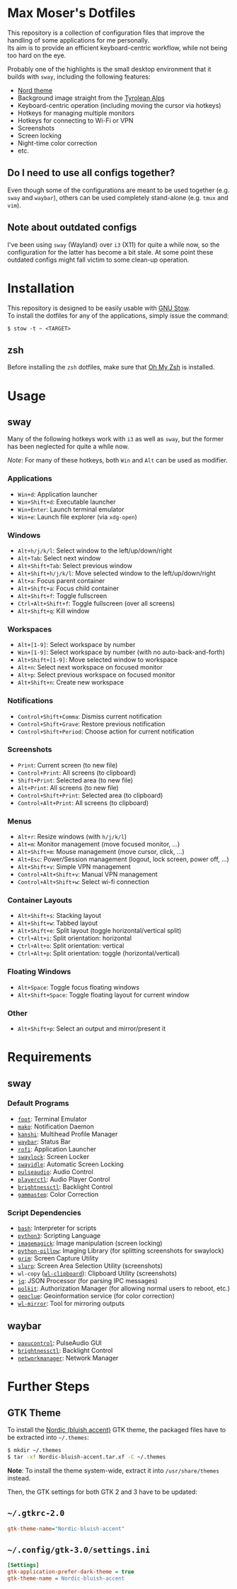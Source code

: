 # Max Moser's Dotfiles

This repository is a collection of configuration files that improve the handling of some applications for me personally.  
Its aim is to provide an efficient keyboard-centric workflow, while not being too hard on the eye.


Probably one of the highlights is the small desktop environment that it builds with `sway`, including the following features:

* [Nord theme](https://www.nordtheme.com/)
* Background image straight from the [Tyrolean Alps](https://www.alpbachtal.at/en)
* Keyboard-centric operation (including moving the cursor via hotkeys)
* Hotkeys for managing multiple monitors
* Hotkeys for connecting to Wi-Fi or VPN
* Screenshots
* Screen locking
* Night-time color correction
* etc.


## Do I need to use all configs together?

Even though some of the configurations are meant to be used together (e.g. `sway` and `waybar`), others can be used completely stand-alone (e.g. `tmux` and `vim`).


## Note about outdated configs

I've been using `sway` (Wayland) over `i3` (X11) for quite a while now, so the configuration for the latter has become a bit stale.
At some point these outdated configs might fall victim to some clean-up operation.



# Installation

This repository is designed to be easily usable with [GNU Stow](https://www.gnu.org/software/stow/).  
To install the dotfiles for any of the applications, simply issue the command:

`$ stow -t ~ <TARGET>`


## zsh

Before installing the `zsh` dotfiles, make sure that [Oh My Zsh](https://github.com/ohmyzsh/ohmyzsh) is installed.



# Usage


## sway

Many of the following hotkeys work with `i3` as well as `sway`, but the former has been
neglected for quite a while now.

*Note*: For many of these hotkeys, both `Win` and `Alt` can be used as modifier.

### Applications

* `Win+d`: Application launcher
* `Win+Shift+d`: Executable launcher
* `Win+Enter`: Launch terminal emulator
* `Win+e`: Launch file explorer (via `xdg-open`)

### Windows

* `Alt+h/j/k/l`: Select window to the left/up/down/right
* `Alt+Tab`: Select next window
* `Alt+Shift+Tab`: Select previous window
* `Alt+Shift+h/j/k/l`: Move selected window to the left/up/down/right
* `Alt+a`: Focus parent container
* `Alt+Shift+a`: Focus child container
* `Alt+Shift+f`: Toggle fullscreen
* `Ctrl+Alt+Shift+f`: Toggle fullscreen (over all screens)
* `Alt+Shift+q`: Kill window

### Workspaces

* `Alt+[1-9]`: Select workspace by number
* `Win+[1-9]`: Select workspace by number (with no auto-back-and-forth)
* `Alt+Shift+[1-9]`: Move selected window to workspace
* `Alt+n`: Select next workspace on focused monitor
* `Alt+p`: Select previous workspace on focused monitor
* `Alt+Shift+n`: Create new workspace

### Notifications

* `Control+Shift+Comma`: Dismiss current notification
* `Control+Shift+Grave`: Restore previous notification
* `Control+Shift+Period`: Choose action for current notification

### Screenshots

* `Print`: Current screen (to new file)
* `Control+Print`: All screens (to clipboard)
* `Shift+Print`: Selected area (to new file)
* `Alt+Print`: All screens (to new file)
* `Control+Shift+Print`: Selected area (to clipboard)
* `Control+Alt+Print`: All screens (to clipboard)

### Menus

* `Alt+r`: Resize windows (with `h/j/k/l`)
* `Alt+m`: Monitor management (move focused monitor, ...)
* `Alt+Shift+m`: Mouse management (move cursor, click, ...)
* `Alt+Esc`: Power/Session management (logout, lock screen, power off, ...)
* `Alt+Shift+v`: Simple VPN management
* `Control+Alt+Shift+v`: Manual VPN management
* `Control+Alt+Shift+w`: Select wi-fi connection

### Container Layouts

* `Alt+Shift+s`: Stacking layout
* `Alt+Shift+w`: Tabbed layout
* `Alt+Shift+e`: Split layout (toggle horizontal/vertical split)
* `Ctrl+Alt+i`: Split orientation: horizontal
* `Ctrl+Alt+o`: Split orientation: vertical
* `Ctrl+Alt+p`: Split orientation: toggle (horizontal/vertical)

### Floating Windows

* `Alt+Space`: Toggle focus floating windows
* `Alt+Shift+Space`: Toggle floating layout for current window


### Other

* `Alt+Shift+p`: Select an output and mirror/present it


# Requirements

## sway

### Default Programs

* [`foot`](https://codeberg.org/dnkl/foot): Terminal Emulator
* [`mako`](https://wayland.emersion.fr/mako/): Notification Daemon
* [`kanshi`](https://github.com/emersion/kanshi): Multihead Profile Manager
* [`waybar`](https://github.com/Alexays/Waybar/): Status Bar
* [`rofi`](https://github.com/davatorium/rofi): Application Launcher
* [`swaylock`](https://github.com/swaywm/swaylock): Screen Locker
* [`swayidle`](https://github.com/swaywm/swayidle): Automatic Screen Locking
* [`pulseaudio`](https://www.x.org/wiki/): Audio Control
* [`playerctl`](https://github.com/acrisci/playerctl): Audio Player Control
* [`brightnessctl`](https://github.com/Hummer12007/brightnessctl): Backlight Control
* [`gammastep`](https://gitlab.com/chinstrap/gammastep): Color Correction

### Script Dependencies

* [`bash`](https://www.gnu.org/software/bash/): Interpreter for scripts
* [`python3`](https://www.python.org/): Scripting Language
* [`imagemagick`](https://imagemagick.org/index.php): Image manipulation (screen locking)
* [`python-pillow`](https://pillow.readthedocs.io/en/stable/): Imaging Library (for splitting screenshots for swaylock)
* [`grim`](https://github.com/emersion/grim): Screen Capture Utility
* [`slurp`](https://github.com/emersion/slurp): Screen Area Selection Utility (screenshots)
* `wl-copy` ([`wl-clipboard`](https://github.com/bugaevc/wl-clipboard)): Clipboard Utility (screenshots)
* [`jq`](https://stedolan.github.io/jq/): JSON Processor (for parsing IPC messages)
* [`polkit`](https://www.freedesktop.org/wiki/Software/polkit/): Authorization Manager (for allowing normal users to reboot, etc.)
* [`geoclue`](https://www.freedesktop.org/wiki/Software/GeoClue/): Geoinformation service (for color correction)
* [`wl-mirror`](https://github.com/Ferdi265/wl-mirror): Tool for mirroring outputs


## waybar

* [`pavucontrol`](https://freedesktop.org/software/pulseaudio/pavucontrol/): PulseAudio GUI
* [`brightnessctl`](https://github.com/Hummer12007/brightnessctl): Backlight Control
* [`networkmanager`](https://wiki.gnome.org/Projects/NetworkManager): Network Manager



# Further Steps


## GTK Theme

To install the [Nordic (bluish accent)](https://github.com/EliverLara/Nordic) GTK theme, the packaged files have to be extracted into `~/.themes`:

```bash
$ mkdir ~/.themes
$ tar -xf Nordic-bluish-accent.tar.xf -C ~/.themes
```

**Note**: To install the theme system-wide, extract it into `/usr/share/themes` instead.


Then, the GTK settings for both GTK 2 and 3 have to be updated:

`~/.gtkrc-2.0`
---
```ini
gtk-theme-name="Nordic-bluish-accent"
```

`~/.config/gtk-3.0/settings.ini`
---
```ini
[Settings]
gtk-application-prefer-dark-theme = true
gtk-theme-name = Nordic-bluish-accent
```
